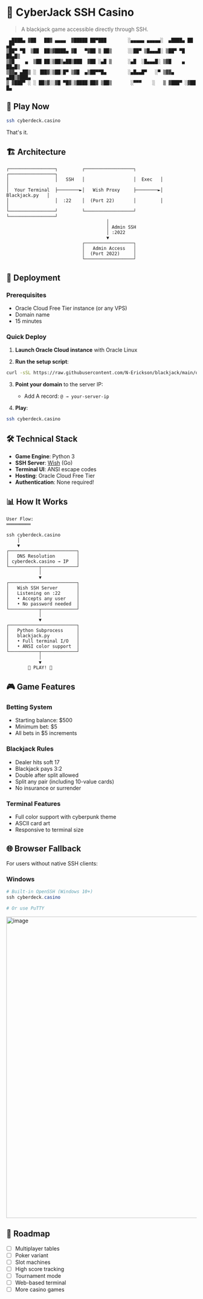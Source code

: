 # 🎰 CyberJack SSH Casino

> A blackjack game accessible directly through SSH.

```
 ▄████▄ ▓██   ██▓ ▄▄▄▄  ▓█████ ██▀███        ░▄▄▄▄▄ ▄▄▄▄▄░  ▄████▄ ██ ▄█▀
▒██▀ ▀█  ▒██  ██▒▓████▄ ▓█   ▀▓██ ▒ ██▒      ░░██▀ ▒█▄▄▄█░ ▒██▀ ▀█ ██▄█▒ 
▒▓█    ▄  ▒██ ██░▒██▒▄██▒███  ▓██ ░▄█ ▒      ░▄█  ░█▄▄▄█░ ▒▓█    ▄ ██▄█▒ 
▒▓▓▄ ▄██▒ ░ ▐██▓░▒██░█▀ ▒▓█  ▄▒██▀▀█▄        ░▄█▄▄█▀   ░▀ ▒▓▓▄ ▄██▒▓███▄ 
▒ ▓███▀ ░ ░ ██▒▓░░▓█ ▀█▓░▒████░██▓ ▒██▒       ░▀▀▀    ░   ▒ ▓███▀ ░▓██ █▄
```

## 🎲 Play Now

```bash
ssh cyberdeck.casino
```

That's it.

## 🏗️ Architecture

```
┌─────────────────┐         ┌──────────────────┐         ┌─────────────────┐
│                 │   SSH   │                  │  Exec   │                 │
│  Your Terminal  ├────────►│   Wish Proxy     ├────────►│  Blackjack.py   │
│                 │  :22    │  (Port 22)       │         │                 │
└─────────────────┘         └──────────────────┘         └─────────────────┘
                                     │
                                     │ Admin SSH
                                     │ :2022
                                     ▼
                            ┌──────────────────┐
                            │   Admin Access   │
                            │  (Port 2022)     │
                            └──────────────────┘
```

## 🚀 Deployment

### Prerequisites
- Oracle Cloud Free Tier instance (or any VPS)
- Domain name
- 15 minutes

### Quick Deploy

1. **Launch Oracle Cloud instance** with Oracle Linux

2. **Run the setup script**:
```bash
curl -sSL https://raw.githubusercontent.com/N-Erickson/blackjack/main/ocisetup.sh | sudo bash
```

3. **Point your domain** to the server IP:
   - Add A record: `@ → your-server-ip`

4. **Play**:
```bash
ssh cyberdeck.casino
```

## 🛠️ Technical Stack

- **Game Engine**: Python 3
- **SSH Server**: [Wish](https://github.com/charmbracelet/wish) (Go)
- **Terminal UI**: ANSI escape codes
- **Hosting**: Oracle Cloud Free Tier
- **Authentication**: None required!

## 📊 How It Works

```
User Flow:
═════════

ssh cyberdeck.casino
    │
    ▼
┌─────────────────────────┐
│   DNS Resolution        │
│ cyberdeck.casino → IP   │
└───────────┬─────────────┘
            │
            ▼
┌─────────────────────────┐
│   Wish SSH Server       │
│   Listening on :22      │
│   • Accepts any user    │
│   • No password needed  │
└───────────┬─────────────┘
            │
            ▼
┌─────────────────────────┐
│   Python Subprocess     │
│   blackjack.py          │
│   • Full terminal I/O   │
│   • ANSI color support  │
└───────────┬─────────────┘
            │
            ▼
        🎰 PLAY! 🎰
```

## 🎮 Game Features

### Betting System
- Starting balance: $500
- Minimum bet: $5
- All bets in $5 increments

### Blackjack Rules
- Dealer hits soft 17
- Blackjack pays 3:2
- Double after split allowed
- Split any pair (including 10-value cards)
- No insurance or surrender

### Terminal Features
- Full color support with cyberpunk theme
- ASCII card art
- Responsive to terminal size

## 🌐 Browser Fallback

For users without native SSH clients:

### Windows
```powershell
# Built-in OpenSSH (Windows 10+)
ssh cyberdeck.casino

# Or use PuTTY
```

<img width="737" height="795" alt="image" src="https://github.com/user-attachments/assets/1296d330-7638-4474-88c8-66e3a344f1a8" />



## 🎯 Roadmap

- [ ] Multiplayer tables
- [ ] Poker variant
- [ ] Slot machines
- [ ] High score tracking
- [ ] Tournament mode
- [ ] Web-based terminal
- [ ] More casino games
